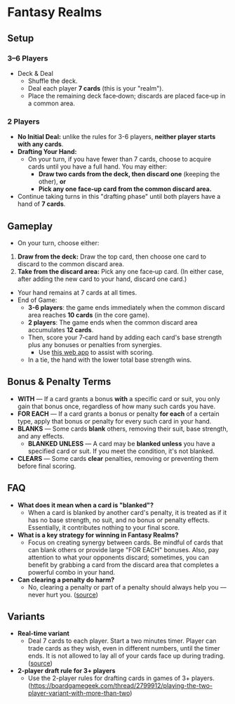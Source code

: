 # Fantasy Realms

## Setup

### 3–6 Players

- Deck & Deal
  - Shuffle the deck.
  - Deal each player **7 cards** (this is your "realm").
  - Place the remaining deck face‑down; discards are placed face‑up in a common area.

### 2 Players

- **No Initial Deal:** unlike the rules for 3-6 players, **neither player starts with any cards**.
- **Drafting Your Hand:**
  - On your turn, if you have fewer than 7 cards, choose to acquire cards until you have a full hand. You may either:
    - **Draw two cards from the deck, then discard one** (keeping the other), **or**
    - **Pick any one face‑up card from the common discard area.**
- Continue taking turns in this "drafting phase" until both players have a hand of **7 cards**.

## Gameplay

- On your turn, choose either:

 1. **Draw from the deck:** Draw the top card, then choose one card to discard to the common discard area.
 2. **Take from the discard area:** Pick any one face‑up card. (In either case, after adding the new card to your hand, discard one card.)

- Your hand remains at 7 cards at all times.
- End of Game:
  - **3-6 players**: the game ends immediately when the common discard area reaches **10 cards** (in the core game).
  - **2 players**: The game ends when the common discard area accumulates **12 cards**.
  - Then, score your 7‑card hand by adding each card's base strength plus any bonuses or penalties from synergies.
    - Use [this web app](https://fantasy-realms.github.io/index.html) to assist with scoring.
  - In a tie, the hand with the lower total base strength wins.

## Bonus & Penalty Terms

- **WITH** — If a card grants a bonus **with** a specific card or suit, you only gain that bonus once, regardless of how many such cards you have.
- **FOR EACH** — If a card grants a bonus or penalty **for each** of a certain type, apply that bonus or penalty for every such card in your hand.
- **BLANKS** — Some cards **blank** others, removing their suit, base strength, and any effects.
  - **BLANKED UNLESS** — A card may be **blanked unless** you have a specified card or suit. If you meet the condition, it's not blanked.
- **CLEARS** — Some cards **clear** penalties, removing or preventing them before final scoring.

## FAQ

- **What does it mean when a card is "blanked"?**
  - When a card is blanked by another card's penalty, it is treated as if it has no base strength, no suit, and no bonus or penalty effects. Essentially, it contributes nothing to your final score.
- **What is a key strategy for winning in Fantasy Realms?**
  - Focus on creating synergy between cards. Be mindful of cards that can blank others or provide large "FOR EACH" bonuses. Also, pay attention to what your opponents discard; sometimes, you can benefit by grabbing a card from the discard area that completes a powerful combo in your hand.
- **Can clearing a penalty do harm?**
  - No, clearing a penalty or part of a penalty should always help you — never hurt you. ([source](https://boardgamegeek.com/thread/2601512/war-dirigible-army-rangers))

## Variants

- **Real-time variant**
  - Deal 7 cards to each player. Start a two minutes timer. Player can trade cards as they wish, even in different numbers, until the timer ends. It is not allowed to lay all of your cards face up during trading. ([source](https://boardgamegeek.com/thread/2882269/fun-real-time-variant))
- **2-player draft rule for 3+ players**
  - Use the 2-player rules for drafting cards in games of 3+ players. (<https://boardgamegeek.com/thread/2799912/playing-the-two-player-variant-with-more-than-two>)

